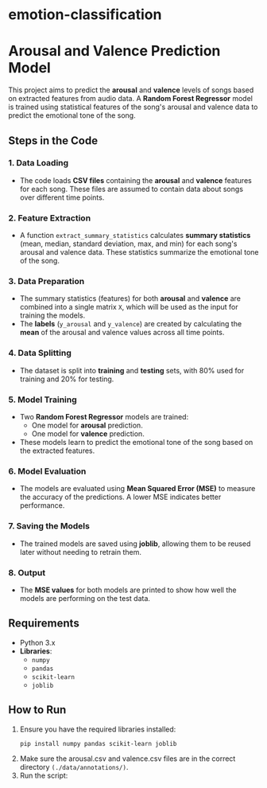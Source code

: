 # emotion-classification

# Arousal and Valence Prediction Model

This project aims to predict the **arousal** and **valence** levels of songs based on extracted features from audio data. A **Random Forest Regressor** model is trained using statistical features of the song's arousal and valence data to predict the emotional tone of the song.

## Steps in the Code

### 1. **Data Loading**
   - The code loads **CSV files** containing the **arousal** and **valence** features for each song. These files are assumed to contain data about songs over different time points.

### 2. **Feature Extraction**
   - A function `extract_summary_statistics` calculates **summary statistics** (mean, median, standard deviation, max, and min) for each song's arousal and valence data. These statistics summarize the emotional tone of the song.

### 3. **Data Preparation**
   - The summary statistics (features) for both **arousal** and **valence** are combined into a single matrix `X`, which will be used as the input for training the models.
   - The **labels** (`y_arousal` and `y_valence`) are created by calculating the **mean** of the arousal and valence values across all time points.

### 4. **Data Splitting**
   - The dataset is split into **training** and **testing** sets, with 80% used for training and 20% for testing.

### 5. **Model Training**
   - Two **Random Forest Regressor** models are trained:
     - One model for **arousal** prediction.
     - One model for **valence** prediction.
   - These models learn to predict the emotional tone of the song based on the extracted features.

### 6. **Model Evaluation**
   - The models are evaluated using **Mean Squared Error (MSE)** to measure the accuracy of the predictions. A lower MSE indicates better performance.

### 7. **Saving the Models**
   - The trained models are saved using **joblib**, allowing them to be reused later without needing to retrain them.

### 8. **Output**
   - The **MSE values** for both models are printed to show how well the models are performing on the test data.

## Requirements
- Python 3.x
- **Libraries**:
  - `numpy`
  - `pandas`
  - `scikit-learn`
  - `joblib`

## How to Run
1. Ensure you have the required libraries installed:
   ```bash
   pip install numpy pandas scikit-learn joblib

2. Make sure the arousal.csv and valence.csv files are in the correct directory `(./data/annotations/)`.
3. Run the script:
``` bash python model_training.py
